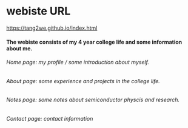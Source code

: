 # webiste URL
https://tang2we.github.io/index.html
#### The webiste consists of my 4 year college life and some information about me.
###### Home page: my profile / some introduction about myself.
###### About page: some experience and projects in the college life.
###### Notes page: some notes about semiconductor physcis and research.
###### Contact page: contact information
